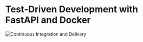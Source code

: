 # Test-Driven Development with FastAPI and Docker

![Continuous Integration and Delivery](https://github.com/rwolf527/rwolf-fastapi-tdd-docker/workflows/Continuous%20Integration%20and%20Delivery/badge.svg?branch=main)
